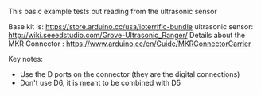 This basic example tests out reading from the ultrasonic sensor

Base kit is: https://store.arduino.cc/usa/ioterrific-bundle
ultrasonic sensor: http://wiki.seeedstudio.com/Grove-Ultrasonic_Ranger/
Details about the MKR Connector : https://www.arduino.cc/en/Guide/MKRConnectorCarrier

Key notes:
- Use the D ports on the connector (they are the digital connections)
- Don't use D6, it is meant to be combined with D5
